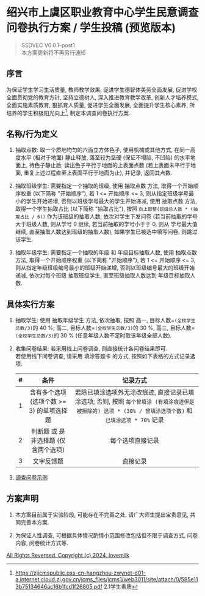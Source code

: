 # 绍兴市上虞区职业教育中心学生民意调查问卷执行方案 / 学生投稿 (预览版本)
> SSDVEC V0.0.1-post1 <br>
> 本方案更新将不再另行通知

## 序言
为保证学生学习生活质量, 教师教学效果, 促进学生德智体美劳全面发展, 促进学校全面贯彻党的教育方针, 坚持立德树人, 深入推进教育教学改革, 创新人才培养模式, 全面实施素质教育, 狠抓育人质量, 促进学生全面发展, 全面提升学生核心素养, 所培养的学生积极阳光向上[^1], 制定本调查问卷执行方案.

## 名称/行为定义
1. 抽取点数: 取一个质地均匀的六面立方体色子, 使用机械或其他方式, 在同一高度水平 (相对于地面) 静止释放, 落至较为坚硬 (保证不塌陷, 不凹陷) 的水平地面上, 待色子静止后, 读出色子平行于地面的上表面点数 (若上表面未平行于地面, 重复上述过程直至上表面平行于地面为止), 并记录, 返回其点数.

2. 抽取班级学生: 需要指定一个抽取的班级, 使用 抽取点数 方法, 取得一个开始顺序权重 (以下简称 "开始顺序"), 若 1 <= 开始顺序 <= 3, 则从指定班级学号最小的学生开始递增, 否则以班级学号最大的学生开始递减, 使用 抽取点数 方法, 取得一个学生抽取占比 (以下简称 "抽取占比"), 按照 `向上取整(班级总人数 * (抽取占比 / 6))` 作为该班级的抽取人数, 依次对学生下发问卷 (若当前抽取的学号大于班级人数, 则从学号 0 继续, 若当前抽取的学号小于于 0, 则从 学号最大值 继续, 直至抽取人数达到班级的抽取人数), 如果学生已被选中填写问卷, 则跳过该学生.

3. 抽取年级学生: 需要指定一个抽取的年级 和 年级目标抽取人数, 使用 抽取点数 方法, 取得一个开始顺序权重 (以下简称 "开始顺序"), 若 1 <= 开始顺序 <= 3, 则从指定年级班级编号最小的班级开始递增, 否则以班级编号最大的班级开始递减, 依次对每个班级 抽取班级学生, 直至班级抽取人数达到 年级目标抽取人数.

## 具体实行方案
1. 抽取学生: 使用 抽取年级学生 方法, 依次抽取, 按照 高一, 目标人数=`(全校学生总数/3)`的 40 %; 高二, 目标人数=`(全校学生总数/3)`的 30 %, 高三, 目标人数=`(全校学生总数/3)`的 30 % (任意年级人数不足时取该年级全部人数).

2. 收集问卷结果: 若采用线上问卷调查, 则直接统计各问卷结果即可. <br>
若使用线下问卷调查, 请采用 填涂答题卡 的方式, 按照如下表格的方式记录选项.

    | # | 条件 | 记录方式 |
    | :-: | :-: | :-: |
    | 1 | 含有多个选项 (选项个数 >= 3) 的单项选择题 | 若除已填涂选项外无涂改痕迹, 直接记录已填涂选项; 否则, 按照 `每个曾填涂 (有填涂痕迹但是被擦除的) 选项 * (30% / 曾填涂选项个数)` 和 `已填涂选项 * 70%` 记录 |
    | 2 | 判断题 或 是非选择题 (仅含两个选项) | 每个选项直接记录 |
    | 3 | 文字反馈题 | 直接记录 |

3. [调查问卷示例](./qexample.md)

## 方案声明
1. 本方案目前属于实验阶段, 可能存在不完善之处, 请广大师生提出宝贵意见, 共同完善本方案.

2. 为保证人性调查, 可根据具体情况酌情小范围修改包括但不限于调查方式, 问卷内容, 问卷统计方式等.

[All Rights Reversed. Copyright (c) 2024, lovemilk](https://aka.lovemilk.top/68)

[^1]: <https://zjjcmspublic.oss-cn-hangzhou-zwynet-d01-a.internet.cloud.zj.gov.cn/jcms_files/jcms1/web3011/site/attach/0/585e113b75134646ac16b1fcd1f26805.pdf> 2.1学生素质
